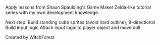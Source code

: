 Apply lessons from Shaun Spaulding's Game Maker Zelda-like tutorial series with my own development knowledge.

Next step:
Build standing cube sprites (avoid hard outline), 8-directional
Build input logic
Attach input logic to player object and move doll

Created by WitchForest